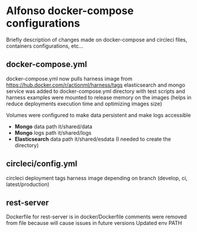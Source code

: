 # Alfonso docker-compose configurations
Briefly description of changes made on docker-compose and circleci files, containers configurations, etc...

## docker-compose.yml
docker-compose.yml now pulls harness image from https://hub.docker.com/r/actionml/harness/tags
elasticsearch and mongo service was added to docker-compose.yml
directory with test scripts and harness examples were mounted to release memory on the images (helps in reduce deployments execution time and optimizing images size)

Volumes were configured to make data persistent and make logs accessible

 - **Mongo** data path it/shared/data
 - **Mongo** logs path it/shared/logs
 - **Elasticsearch** data path it/shared/esdata (I needed to create the directory)

## circleci/config.yml
circleci deployment tags harness image depending on branch (develop, ci, latest/production)

## rest-server
Dockerfile for rest-server is in docker/Dockerfile
comments were removed from file because will cause issues in future versions
Updated env PATH

